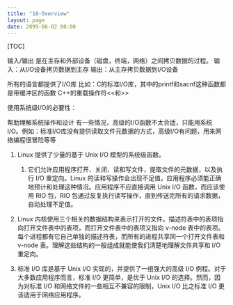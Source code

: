 ```yaml
---
title: "10-Overview"
layout: page
date: 2099-06-02 00:00
---
```


[TOC]


输入/输出 是在主存和外部设备（磁盘，终端，网络）之间拷贝数据的过程。
输入：从I/O设备拷贝数据到主存
输出：从主存拷贝数据到I/O设备

所有的语言都提供了I/O库
比如：C的标准I/O库，其中的printf和sacnf这种函数都是带缓冲区的函数 C++的重载操作符<<和>>

使用系统级I/O的必要性：

帮助理解系统操作和设计
有一些情况，高级的I/O函数不太合适，只能用系统I/O。例如：标准I/O库没有提供读取文件元数据的方式，高级I/O有问题，用来网络编程很冒险等等


1. Linux 提供了少量的基于 Unix I/O 模型的系统级函数。
   1. 它们允许应用程序打开、关闭、读和写文件，提取文件的元数据，以及执行 I/O 重定向。Linux 的读和写操作会出现不足值，应用程序必须能正确地预计和处理这种情况。应用程序不应直接调用 Unix I/O 函数，而应该使用 RIO 包，RIO 包通过反复执行读写操作，直到传送完所有的请求数据，自动处理不足值。
2. Linux 内核使用三个相关的数据结构来表示打开的文件。描述符表中的表项指向打开文件表中的表项，而打开文件表中的表项又指向 v-node 表中的表项。每个进程都有它自己单独的描述符表，而所有的进程共享同一个打开文件表和 v-node 表。理解这些结构的一般组成就能使我们清楚地理解文件共享和 I/O 重定向。
   
3. 标准 I/O 库是基于 Unix I/O 实现的，并提供了一组强大的高级 I/O 例程。对于大多数应用程序而言，标准 I/O 更简单，是优于 Unix I/O 的选择。然而，因为对标准 I/O 和网络文件的一些相互不兼容的限制，Unix I/O 比之标准 I/O 更该适用于网络应用程序。